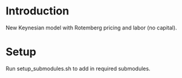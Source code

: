 # Introduction
New Keynesian model with Rotemberg pricing and labor (no capital).

# Setup
Run setup_submodules.sh to add in required submodules.

